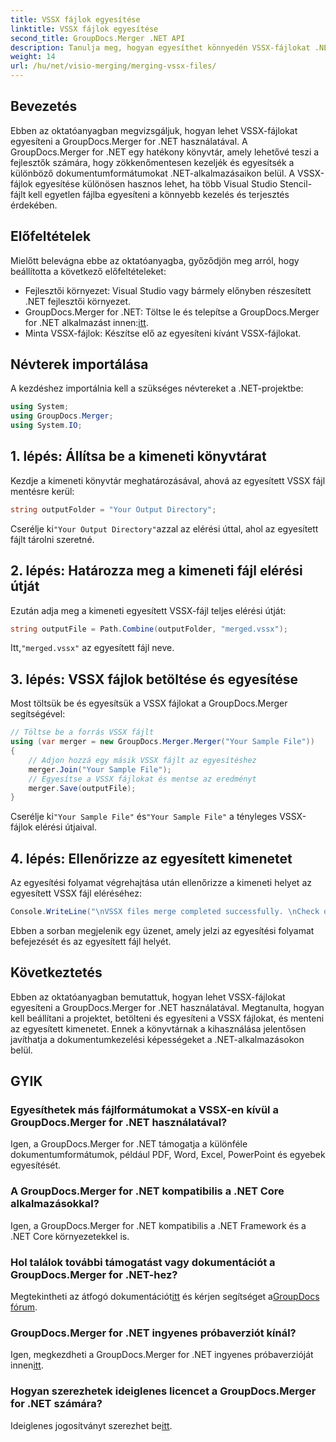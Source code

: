 ```yaml
---
title: VSSX fájlok egyesítése
linktitle: VSSX fájlok egyesítése
second_title: GroupDocs.Merger .NET API
description: Tanulja meg, hogyan egyesíthet könnyedén VSSX-fájlokat .NET-alkalmazásokban a GroupDocs.Merger használatával, javítva ezzel a dokumentumkezelés hatékonyságát.
weight: 14
url: /hu/net/visio-merging/merging-vssx-files/
---
```

## Bevezetés
Ebben az oktatóanyagban megvizsgáljuk, hogyan lehet VSSX-fájlokat egyesíteni a GroupDocs.Merger for .NET használatával. A GroupDocs.Merger for .NET egy hatékony könyvtár, amely lehetővé teszi a fejlesztők számára, hogy zökkenőmentesen kezeljék és egyesítsék a különböző dokumentumformátumokat .NET-alkalmazásaikon belül. A VSSX-fájlok egyesítése különösen hasznos lehet, ha több Visual Studio Stencil-fájlt kell egyetlen fájlba egyesíteni a könnyebb kezelés és terjesztés érdekében.
## Előfeltételek
Mielőtt belevágna ebbe az oktatóanyagba, győződjön meg arról, hogy beállította a következő előfeltételeket:
- Fejlesztői környezet: Visual Studio vagy bármely előnyben részesített .NET fejlesztői környezet.
-  GroupDocs.Merger for .NET: Töltse le és telepítse a GroupDocs.Merger for .NET alkalmazást innen:[itt](https://releases.groupdocs.com/merger/net/).
- Minta VSSX-fájlok: Készítse elő az egyesíteni kívánt VSSX-fájlokat.

## Névterek importálása
A kezdéshez importálnia kell a szükséges névtereket a .NET-projektbe:
```csharp
using System; 
using GroupDocs.Merger;
using System.IO;
```
## 1. lépés: Állítsa be a kimeneti könyvtárat
Kezdje a kimeneti könyvtár meghatározásával, ahová az egyesített VSSX fájl mentésre kerül:
```csharp
string outputFolder = "Your Output Directory";
```
 Cserélje ki`"Your Output Directory"`azzal az elérési úttal, ahol az egyesített fájlt tárolni szeretné.
## 2. lépés: Határozza meg a kimeneti fájl elérési útját
Ezután adja meg a kimeneti egyesített VSSX-fájl teljes elérési útját:
```csharp
string outputFile = Path.Combine(outputFolder, "merged.vssx");
```
 Itt,`"merged.vssx"` az egyesített fájl neve.
## 3. lépés: VSSX fájlok betöltése és egyesítése
Most töltsük be és egyesítsük a VSSX fájlokat a GroupDocs.Merger segítségével:
```csharp
// Töltse be a forrás VSSX fájlt
using (var merger = new GroupDocs.Merger.Merger("Your Sample File"))
{
    // Adjon hozzá egy másik VSSX fájlt az egyesítéshez
    merger.Join("Your Sample File");
    // Egyesítse a VSSX fájlokat és mentse az eredményt
    merger.Save(outputFile);
}
```
 Cserélje ki`"Your Sample File"` és`"Your Sample File"` a tényleges VSSX-fájlok elérési útjaival.
## 4. lépés: Ellenőrizze az egyesített kimenetet
Az egyesítési folyamat végrehajtása után ellenőrizze a kimeneti helyet az egyesített VSSX fájl eléréséhez:
```csharp
Console.WriteLine("\nVSSX files merge completed successfully. \nCheck output in {0}", outputFolder);
```
Ebben a sorban megjelenik egy üzenet, amely jelzi az egyesítési folyamat befejezését és az egyesített fájl helyét.

## Következtetés
Ebben az oktatóanyagban bemutattuk, hogyan lehet VSSX-fájlokat egyesíteni a GroupDocs.Merger for .NET használatával. Megtanulta, hogyan kell beállítani a projektet, betölteni és egyesíteni a VSSX fájlokat, és menteni az egyesített kimenetet. Ennek a könyvtárnak a kihasználása jelentősen javíthatja a dokumentumkezelési képességeket a .NET-alkalmazásokon belül.

## GYIK
### Egyesíthetek más fájlformátumokat a VSSX-en kívül a GroupDocs.Merger for .NET használatával?
Igen, a GroupDocs.Merger for .NET támogatja a különféle dokumentumformátumok, például PDF, Word, Excel, PowerPoint és egyebek egyesítését.
### A GroupDocs.Merger for .NET kompatibilis a .NET Core alkalmazásokkal?
Igen, a GroupDocs.Merger for .NET kompatibilis a .NET Framework és a .NET Core környezetekkel is.
### Hol találok további támogatást vagy dokumentációt a GroupDocs.Merger for .NET-hez?
 Megtekintheti az átfogó dokumentációt[itt](https://tutorials.groupdocs.com/merger/net/) és kérjen segítséget a[GroupDocs fórum](https://forum.groupdocs.com/c/merger/32).
### GroupDocs.Merger for .NET ingyenes próbaverziót kínál?
 Igen, megkezdheti a GroupDocs.Merger for .NET ingyenes próbaverzióját innen[itt](https://releases.groupdocs.com/).
### Hogyan szerezhetek ideiglenes licencet a GroupDocs.Merger for .NET számára?
 Ideiglenes jogosítványt szerezhet be[itt](https://purchase.groupdocs.com/temporary-license/).
